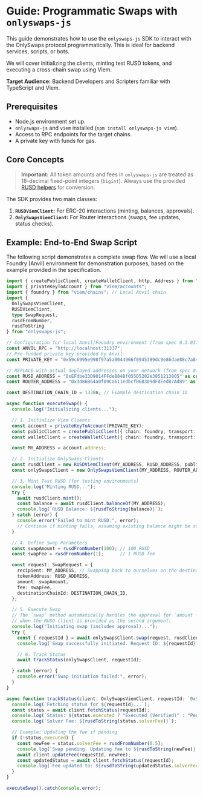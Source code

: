 # Guide: Programmatic Swaps with `onlyswaps-js`

This guide demonstrates how to use the `onlyswaps-js` SDK to interact with the OnlySwaps protocol programmatically. This is ideal for backend services, scripts, or bots.

We will cover initializing the clients, minting test RUSD tokens, and executing a cross-chain swap using Viem.

**Target Audience:** Backend Developers and Scripters familiar with TypeScript and Viem.

## Prerequisites

*   Node.js environment set up.
*   `onlyswaps-js` and `viem` installed (`npm install onlyswaps-js viem`).
*   Access to RPC endpoints for the target chains.
*   A private key with funds for gas.

## Core Concepts

> **Important:** All token amounts and fees in `onlyswaps-js` are treated as 18-decimal fixed-point integers (`bigint`). Always use the provided [RUSD helpers](../reference/js-sdk/helpers.md) for conversion.

The SDK provides two main classes:
1.  **`RUSDViemClient`:** For ERC-20 interactions (minting, balances, approvals).
2.  **`OnlySwapsViemClient`:** For Router interactions (swaps, fee updates, status checks).

## Example: End-to-End Swap Script

The following script demonstrates a complete swap flow. We will use a local Foundry (Anvil) environment for demonstration purposes, based on the example provided in the specification.

```typescript
import { createPublicClient, createWalletClient, http, Address } from "viem";
import { privateKeyToAccount } from "viem/accounts";
import { foundry } from "viem/chains"; // Local Anvil chain
import {
  OnlySwapsViemClient,
  RUSDViemClient,
  type SwapRequest,
  rusdFromNumber,
  rusdToString
} from "onlyswaps-js";

// Configuration for local Anvil/Foundry environment (from spec 0.3.03.yaml)
const ANVIL_RPC = "http://localhost:31337";
// Pre-funded private key provided by Anvil
const PRIVATE_KEY = "0x59c6995e998f97a5a0044966f0945389dc9e86dae88c7a8412f4603b6b78690d";

// REPLACE with actual deployed addresses on your network (from spec 0.3.03.yaml)
const RUSD_ADDRESS = "0xEFdbe33D9014FFde884Bf055D5202e3851213805" as const;
const ROUTER_ADDRESS = "0x3d86B64a0f09Ca611edbcfB68309dFdEed87Ad89" as const;

const DESTINATION_CHAIN_ID = 1338n; // Example destination chain ID

async function executeSwap() {
  console.log("Initializing clients...");

  // 1. Initialize Viem Clients
  const account = privateKeyToAccount(PRIVATE_KEY);
  const publicClient = createPublicClient({ chain: foundry, transport: http(ANVIL_RPC) });
  const walletClient = createWalletClient({ chain: foundry, transport: http(ANVIL_RPC), account });

  const MY_ADDRESS = account.address;

  // 2. Initialize OnlySwaps Clients
  const rusdClient = new RUSDViemClient(MY_ADDRESS, RUSD_ADDRESS, publicClient, walletClient);
  const onlySwapsClient = new OnlySwapsViemClient(MY_ADDRESS, ROUTER_ADDRESS, publicClient, walletClient);

  // 3. Mint Test RUSD (for testing environments)
  console.log("Minting RUSD...");
  try {
    await rusdClient.mint();
    const balance = await rusdClient.balanceOf(MY_ADDRESS);
    console.log(`RUSD Balance: ${rusdToString(balance)}`);
  } catch (error) {
    console.error("Failed to mint RUSD.", error);
    // Continue if minting fails, assuming existing balance might be sufficient
  }

  // 4. Define Swap Parameters
  const swapAmount = rusdFromNumber(100); // 100 RUSD
  const swapFee = rusdFromNumber(1);      // 1 RUSD fee

  const request: SwapRequest = {
    recipient: MY_ADDRESS, // Swapping back to ourselves on the destination chain
    tokenAddress: RUSD_ADDRESS,
    amount: swapAmount,
    fee: swapFee,
    destinationChainId: DESTINATION_CHAIN_ID,
  };

  // 5. Execute Swap
  // The `swap` method automatically handles the approval for `amount + fee`
  // when the RUSD client is provided as the second argument.
  console.log("Initiating swap (includes approval)...");
  try {
    const { requestId } = await onlySwapsClient.swap(request, rusdClient);
    console.log(`Swap successfully initiated. Request ID: ${requestId}`);

    // 6. Track Status
    await trackStatus(onlySwapsClient, requestId);

  } catch (error) {
    console.error("Swap initiation failed:", error);
  }
}

async function trackStatus(client: OnlySwapsViemClient, requestId: `0x${string}`) {
  console.log(`Fetching status for ${requestId}...`);
  const status = await client.fetchStatus(requestId);
  console.log(`Status: ${status.executed ? "Executed (Verified)" : "Pending"}`);
  console.log(`Solver Fee: ${rusdToString(status.solverFee)}`);

  // Example: Updating the fee if pending
  if (!status.executed) {
    const newFee = status.solverFee + rusdFromNumber(0.5);
    console.log(`Swap pending. Updating fee to ${rusdToString(newFee)}...`);
    await client.updateFee(requestId, newFee);
    const updatedStatus = await client.fetchStatus(requestId);
    console.log(`Fee updated to: ${rusdToString(updatedStatus.solverFee)}`);
  }
}

executeSwap().catch(console.error);
```

